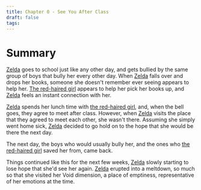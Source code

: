 ```yaml
---
title: Chapter 0 - See You After Class
draft: false
tags:
---
```

# Summary
[Zelda](<Zelda Appel>) goes to school just like any other day, and gets bullied by the same group of boys that bully her every other day. When [Zelda](<Zelda Appel>) falls over and drops her books, someone she doesn't remember ever seeing appears to help her. [The red-haired girl](Red-Haired%20Girl.md) appears to help her pick her books up, and [Zelda](<Zelda Appel>) feels an instant connection with her.

[Zelda](<Zelda Appel>) spends her lunch time with [the red-haired girl](Red-Haired%20Girl.md), and, when the bell goes, they agree to meet after class. However, when [Zelda](<Zelda Appel>) visits the place that they agreed to meet each other, she wasn't there. Assuming she simply went home sick, [Zelda](<Zelda Appel>) decided to go hold on to the hope that she would be there the next day.

The next day, the boys who would usually bully her, and the ones who [the red-haired girl](Red-Haired%20Girl.md) saved her from, came back.

Things continued like this for the next few weeks, [Zelda](<Zelda Appel>) slowly starting to lose hope that she'd see her again. [Zelda](<Zelda Appel>) erupted into a meltdown, so much so that she visited her Void dimension, a place of emptiness, representative of her emotions at the time.
